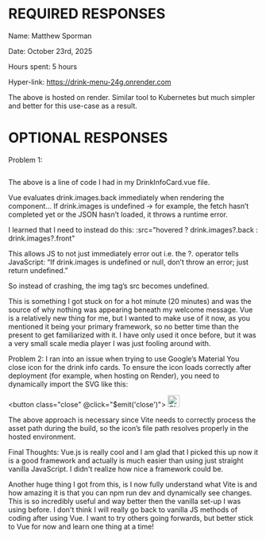 # REQUIRED RESPONSES
Name: Matthew Sporman

Date: October 23rd, 2025

Hours spent: 5 hours

Hyper-link: https://drink-menu-24g.onrender.com

The above is hosted on render. Similar tool to Kubernetes but much simpler and better for this use-case as a result.

# OPTIONAL RESPONSES
Problem 1:

<img :src="hovered ? drink.images.back : drink.images.front" />

The above is a line of code I had in my DrinkInfoCard.vue file.

Vue evaluates drink.images.back immediately when rendering the component...
If drink.images is undefined -> for example, the fetch hasn’t completed yet or the JSON hasn’t loaded, it
throws a runtime error.

I learned that I need to instead do this:
:src="hovered ? drink.images?.back : drink.images?.front"

This allows JS to not just immediately error out i.e. the ?. operator tells JavaScript: 
“If drink.images is undefined or null, don’t throw an error; just return undefined.”

So instead of crashing, the img tag’s src becomes undefined.

This is something I got stuck on for a hot minute (20 minutes) and was the source of why nothing was appearing
beneath my welcome message. Vue is a relatively new thing for me, but I wanted to make use of it now, as you 
mentioned it being your primary framework, so no better time than the present to get familiarized with it. I have
only used it once before, but it was a very small scale media player I was just fooling around with.

Problem 2:
I ran into an issue when trying to use Google’s Material You close icon for the drink info cards.
To ensure the icon loads correctly after deployment (for example, when hosting on Render),
 you need to dynamically import the SVG like this:

<script setup>
    import CloseIcon from '@/assets/close.svg'
</script>

<button class="close" @click="$emit('close')">
    <img :src="CloseIcon" alt="Close" width="24" height="24" />
</button>

The above approach is necessary since Vite needs to correctly process the asset path during the build,
so the icon’s file path resolves properly in the hosted environment.

Final Thoughts:
Vue.js is really cool and I am glad that I picked this up now it is a good framework and actually is much easier than
using just straight vanilla JavaScript. I didn't realize how nice a framework could be.

Another huge thing I got from this, is I now fully understand what Vite is and how amazing it is
that you can npm run dev and dynamically see changes. This is so incredibly useful and way better then
the vanilla set-up I was using before. I don't think I will really go back to vanilla JS methods of coding after
using Vue. I want to try others going forwards, but better stick to Vue for now and learn one thing at a time!